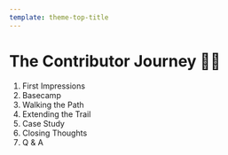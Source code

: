 ```yaml
---
template: theme-top-title
---
```


# The Contributor Journey 🎒🥾


1. First Impressions
1. Basecamp
1. Walking the Path
1. Extending the Trail
1. Case Study
1. Closing Thoughts
1. Q & A